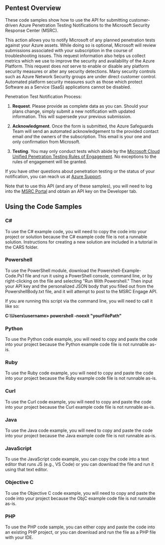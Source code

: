 <h2>Pentest Overview</h2>

These code samples show how to use the API for submitting customer-driven Azure Penetration Testing Notifications to the Microsoft Security Response Center (MSRC).

This action allows you to notify Microsoft of any planned penetration tests against your Azure assets.
While doing so is optional, Microsoft will review submissions associated with your subscription in the course of troubleshooting issues.
This request information also helps us collect metrics which we use to improve the security and availability of the Azure Platform.
This request does *not* serve to enable or disable any platform security measures or alter any security detections.
Many security controls such as Azure Network Security groups are under direct customer control.
Automated platform security measures such as those which protect Software as a Service (SaaS) applications cannot be disabled.

Penetration Test Notification Process:

1. **Request**.
Please provide as complete data as you can. Should your plans change, simply submit a new notification with updated information.
This will supersede your previous submission.

2. **Acknowledgment**.
Once the form is submitted, the Azure Safeguards Team will send an automated acknowledgement to the provided contact email
*and* the owners of the subscription. This email is your one and only confirmation from Microsoft.

3. **Testing**.
You may only conduct tests which abide by the [Microsoft Cloud Unified Penetration Testing Rules of Engagement](https://technet.microsoft.com/en-us/mt784683).
No exceptions to the rules of engagement will be granted.

If you have other questions about penetration testing or the status of your notification, you can reach us at [Azure Support](https://www.microsoft.com/windowsazure/support/).

Note that to use this API (and any of these samples), you will need to log into the [MSRC Portal](https://portal.msrc.microsoft.com/en-us/developer) and obtain an API key on the Developer tab.

<h2>Using the Code Samples</h2>

<h3>C#</h3>
To use the C# example code, you will need to copy the code into your project or solution because the C# example code file is not a runnable solution. Instructions for creating a new solution are included in a tutorial in the CARS folder.

<h3>Powershell</h3>
To use the PowerShell module, download the Powershell-Example-Code.Ps1 file and run it using a PowerShell console, command line, or by right-clicking on the file and selecting "Run With Powershell." Then input your API key and the personalized JSON body that you filled out from the PowershellBody.txt file, and it will attempt to post to the MSRC Engage API.

If you are running this script via the command line, you will need to call it like so:

<b>C:\Users\username> powershell -noexit "yourFilePath"</b>

<h3>Python</h3>
To use the Python code example, you will need to copy and paste the code into your project because the Python example code file is not runnable as-is.

<h3>Ruby</h3>
To use the Ruby code example, you will need to copy and paste the code into your project because the Ruby example code file is not runnable as-is.

<h3>Curl</h3>
To use the Curl code example, you will need to copy and paste the code into your project because the Curl example code file is not runnable as-is.

<h3>Java</h3>
To use the Java code example, you will need to copy and paste the code into your project because the Java example code file is not runnable as-is.

<h3>JavaScript</h3>
To use the JavaScript code example, you can copy the code into a text editor that runs JS (e.g., VS Code) or you can download the file and run it using that text editor.

<h3>Objective C</h3>
To use the Objective C code example, you will need to copy and paste the code into your project because the ObjC example code file is not runnable as-is.

<h3>PHP</h3>
To use the PHP code sample, you can either copy and paste the code into an existing PHP project, or you can download and run the file as a PHP file with your IDE.
